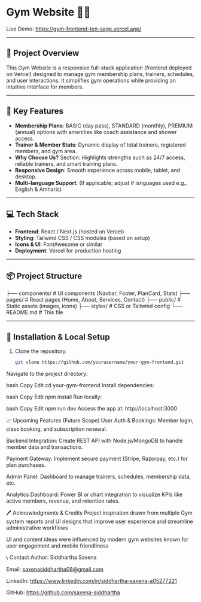 # Gym Website 🏋️‍♂️

Live Demo: https://gym-frontend-ten-sage.vercel.app/

---

## 🚀 Project Overview

This Gym Website is a responsive full-stack application (frontend deployed on Vercel) designed to manage gym membership plans, trainers, schedules, and user interactions. It simplifies gym operations while providing an intuitive interface for members.

---

## 🎯 Key Features

- **Membership Plans**: BASIC (day pass), STANDARD (monthly), PREMIUM (annual) options with amenities like coach assistance and shower access.
- **Trainer & Member Stats**: Dynamic display of total trainers, registered members, and gym area.
- **Why Choose Us?** Section: Highlights strengths such as 24/7 access, reliable trainers, and smart training plans.
- **Responsive Design**: Smooth experience across mobile, tablet, and desktop.
- **Multi-language Support**: (If applicable; adjust if languages used e.g., English & Amharic)

---

## 💻 Tech Stack

- **Frontend**: React / Next.js (hosted on Vercel)
- **Styling**: Tailwind CSS / CSS modules (based on setup)
- **Icons & UI**: FontAwesome or similar
- **Deployment**: Vercel for production hosting

---

## 📦 Project Structure
├── components/ # UI components (Navbar, Footer, PlanCard, Stats)
├── pages/ # React pages (Home, About, Services, Contact)
├── public/ # Static assets (images, icons)
├── styles/ # CSS or Tailwind config
└── README.md # This file


---

## 🚀 Installation & Local Setup

1. Clone the repository:
   ```bash
   git clone https://github.com/yourusername/your-gym-frontend.git
Navigate to the project directory:

bash
Copy
Edit
cd your-gym-frontend
Install dependencies:

bash
Copy
Edit
npm install
Run locally:

bash
Copy
Edit
npm run dev
Access the app at: http://localhost:3000

📈 Upcoming Features (Future Scope)
User Auth & Bookings: Member login, class booking, and subscription renewal.

Backend Integration: Create REST API with Node.js/MongoDB to handle member data and transactions.

Payment Gateway: Implement secure payment (Stripe, Razorpay, etc.) for plan purchases.

Admin Panel: Dashboard to manage trainers, schedules, membership data, etc.

Analytics Dashboard: Power BI or chart integration to visualize KPIs like active members, revenue, and retention rates.

🖊️ Acknowledgments & Credits
Project inspiration drawn from multiple Gym system reports and UI designs that improve user experience and streamline administrative workflows 

UI and content ideas were influenced by modern gym websites known for user engagement and mobile friendliness 


📞 Contact
Author: Siddhartha Saxena

Email: saxenasiddhartha08@gmail.com

LinkedIn: https://www.linkedin.com/in/siddhartha-saxena-a05277221

GitHub: https://github.com/saxena-siddhartha
